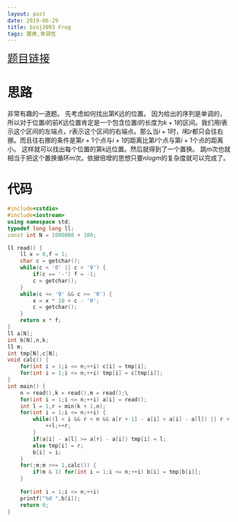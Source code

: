 ```yaml
---
layout: post
date: 2019-06-29
title: bzoj2093 Frog
tags: 置换,单调性
---
```


<a href="https://www.lydsy.com/JudgeOnline/problem.php?id=2093"><font size=5>题目链接</font></a>

# 思路

非常有趣的一道题。
先考虑如何找出第K远的位置。
因为给出的序列是单调的，所以对于位置$i$的前$K$远位置肯定是一个包含位置$i$的长度为$k+1$的区间。我们用$l$表示这个区间的左端点，$r$表示这个区间的右端点。那么当$i+1$时，$l$和$r$都只会往右挪。而且往右挪的条件是第$r+1$个点与$i+1$的距离比第$l$个点与第$i+1$个点的距离小。
这样就可以找出每个位置的第k远位置。然后就得到了一个置换。
跳$m$次也就相当于把这个置换循环$m$次。依据倍增的思想只要$nlogm$的复杂度就可以完成了。

# 代码
```cpp
#include<cstdio>
#include<iostream>
using namespace std;
typedef long long ll;
const int N = 1000000 + 100;

ll read() {
	ll x = 0,f = 1;
	char c = getchar();
	while(c < '0' || c > '9') {
		if(c == '-') f = -1;
		c = getchar();
	}
	while(c <= '9' && c >= '0') {
		x = x * 10 + c - '0';
		c = getchar();
	}
	return x * f;
}
ll a[N];
int b[N],n,k;
ll m;
int tmp[N],c[N];
void calc() {
	for(int i = 1;i <= n;++i) c[i] = tmp[i];
	for(int i = 1;i <= n;++i) tmp[i] = c[tmp[i]];
}
int main() {
	n = read(),k = read(),m = read();\
	for(int i = 1;i <= n;++i) a[i] = read();
	int l = 1,r = min(k + 1,n);
	for(int i = 1;i <= n;++i) {
		while((l < i && r < n && a[r + 1] - a[i] < a[i] - a[l]) || r < i) {
			++l;++r;
		}
		if(a[i] - a[l] >= a[r] - a[i]) tmp[i] = l;
		else tmp[i] = r;
		b[i] = i;
	}
	for(;m;m >>= 1,calc()) {
		if(m & 1) for(int i = 1;i <= n;++i) b[i] = tmp[b[i]];
	}
	
	for(int i = 1;i <= n;++i) 
	printf("%d ",b[i]);
	return 0;
}

```
